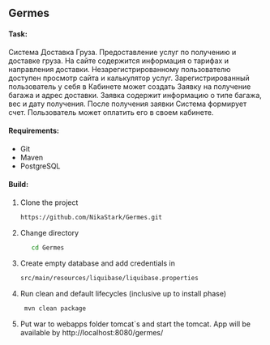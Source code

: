## Germes

#### Task:
Система Доставка Груза. Предоставление услуг по получению и доставке груза. На сайте 
содержится информация о тарифах и направления доставки. Незарегистрированному пользователю 
доступен просмотр сайта и калькулятор услуг. Зарегистрированный пользователь у себя в 
Кабинете может создать Заявку на получение багажа и адрес доставки. Заявка содержит 
информацию о типе багажа, вес и дату получения. После получения заявки Система формирует 
счет. Пользователь может оплатить его в своем кабинете.

#### Requirements:
- Git
- Maven		 
- PostgreSQL

#### Build:
1. Clone the project
      ```bash 
      https://github.com/NikaStark/Germes.git 
      ```
      
 2. Change directory		
     ```bash		     
        cd Germes
     ```
      		 
 3. Create empty database and add credentials in 
    ```bash 
    src/main/resources/liquibase/liquibase.properties
    ```
 		 		 
 4. Run clean and default lifecycles (inclusive up to install phase)
     ```bash		     
      mvn clean package		    
     ````
     
 5. Put war to webapps folder tomcat`s and start the tomcat. App will be available by http://localhost:8080/germes/